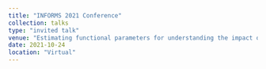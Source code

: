 ```yaml
---
title: "INFORMS 2021 Conference"
collection: talks
type: "invited talk"
venue: "Estimating functional parameters for understanding the impact of weather and government interventions on COVID-19 outbreak"
date: 2021-10-24
location: "Virtual"
---
```

